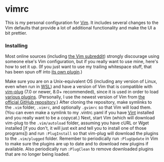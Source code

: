# vimrc
This is my personal configuration for [Vim][Vim]. It includes several changes
to the Vim defaults that provide a lot of additional functionality and make the
UI a bit prettier.

### Installing
Most online sources (including [the Vim subreddit][Vim sub]) strongly
discourage using someone else's Vim configuration, but if you really want to
use mine, here's how to set it up. (If you just want to use my trailing
whitespace stuff, that has been spun off into [its own
plugin][trailingwhitespace.vim].)

Make sure you are on a Unix-equivalent OS (including any version of Linux, even
when run in [WSL][WSL]) and have a version of Vim that is compatible with
[vim-plug][vim-plug] (7.0 or newer, 8.0+ recommended), since it is used in
order to load [various plugins][pluginlist.txt]. (Personally, I use the newest
version of Vim from [the official GitHub repository][Vim GitHub].) After
cloning the repository, make symlinks to the `.vim` folder, `.vimrc`, and
optionally `.gvimrc` so that Vim will load them. (You can even make a symlink
to my .vintrc.yaml if you have [Vint][Vint] installed and you really want to be
a copycat.) Next, start Vim (which will download vim-plug to the
`.vim/autoload` folder, assuming you have cURL or Wget installed [if you don't,
it will just exit and tell you to install one of those programs]) and run
`:PlugInstall` so that vim-plug will download the plugins to the `.vim/plugged`
folder. Remember to periodically run `:PlugUpdate` in Vim to make sure the
plugins are up to date and to download new plugins if available. Also
periodically run `:PlugClean` to remove downloaded plugins that are no longer
being loaded.

[Vim]: http://www.vim.org/
[Vim sub]: http://reddit.com/r/vim/
[WSL]: https://docs.microsoft.com/en-us/windows/wsl/install-win10
[trailingwhitespace.vim]: https://github.com/brovie96/trailingwhitespace.vim/
[vim-plug]: https://github.com/junegunn/vim-plug/
[pluginlist.txt]: https://github.com/brovie96/vimrc/blob/master/.vim/pluginlist.txt/
[Vim Github]: https://github.com/vim/vim/
[Vint]: https://github.com/Kuniwak/vint/
